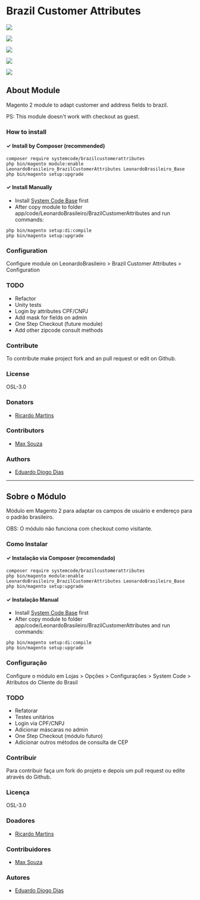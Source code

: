 # Brazil Customer Attributes

![](https://imgur.com/pqTS38g.png)

![](https://imgur.com/vSACNr5)

![](https://imgur.com/CpuyDjM.png)

![](https://imgur.com/igfXu19.png)

![](https://i.imgur.com/vKqlkbD.png)

## About Module

Magento 2 module to adapt customer and address fields to brazil.

PS: This module doesn't work with checkout as guest.

### How to install

#### ✓ Install by Composer (recommended)
```
composer require systemcode/brazilcustomerattributes
php bin/magento module:enable LeonardoBrasileiro_BrazilCustomerAttributes LeonardoBrasileiro_Base
php bin/magento setup:upgrade
```

#### ✓ Install Manually
- Install [System Code Base](https://github.com/eduardoddias/Magento-LeonardoBrasileiro_Base) first 
- After copy module to folder app/code/LeonardoBrasileiro/BrazilCustomerAttributes and run commands:
```
php bin/magento setup:di:compile
php bin/magento setup:upgrade
```

### Configuration

Configure module on LeonardoBrasileiro > Brazil Customer Attributes > Configuration

### TODO
* Refactor
* Unity tests
* Login by attributes CPF/CNPJ
* Add mask for fields on admin
* One Step Checkout (future module)
* Add other zipcode consult methods

### Contribute
To contribute make project fork and an pull request or edit on Github.

### License
OSL-3.0

### Donators
* [Ricardo Martins](https://www.magenteiro.com/)

### Contributors
* [Max Souza](https://github.com/MaxSouza)

### Authors
* [Eduardo Diogo Dias](https://github.com/eduardoddias)


---


## Sobre o Módulo

Módulo em Magento 2 para adaptar os campos de usuário e endereço para o padrão brasileiro.

OBS: O módulo não funciona com checkout como visitante.

### Como Instalar

#### ✓ Instalação via Composer (recomendado)
```
composer require systemcode/brazilcustomerattributes
php bin/magento module:enable LeonardoBrasileiro_BrazilCustomerAttributes LeonardoBrasileiro_Base
php bin/magento setup:upgrade
```

#### ✓ Instalação Manual
- Install [System Code Base](https://github.com/eduardoddias/Magento-LeonardoBrasileiro_Base) first 
- After copy module to folder app/code/LeonardoBrasileiro/BrazilCustomerAttributes and run commands:
```
php bin/magento setup:di:compile
php bin/magento setup:upgrade
```

### Configuração
Configure o módulo em Lojas > Opções > Configurações > System Code > Atributos do Cliente do Brasil

### TODO
* Refatorar
* Testes unitários
* Login via CPF/CNPJ
* Adicionar máscaras no admin
* One Step Checkout (módulo futuro)
* Adicionar outros métodos de consulta de CEP

### Contribuir
Para contribuir faça um fork do projeto e depois um pull request ou edite através do Github.

### Licença
OSL-3.0

### Doadores
* [Ricardo Martins](https://www.magenteiro.com/)

### Contribuidores
* [Max Souza](https://github.com/MaxSouza)

### Autores
* [Eduardo Diogo Dias](https://github.com/eduardoddias)
